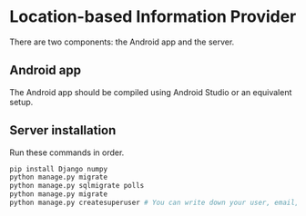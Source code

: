 # Location-based Information Provider

There are two components: the Android app and the server.

## Android app

The Android app should be compiled using Android Studio or an equivalent setup.

## Server installation

Run these commands in order.

```bash
pip install Django numpy
python manage.py migrate
python manage.py sqlmigrate polls
python manage.py migrate
python manage.py createsuperuser # You can write down your user, email, and password in server/lipserver/credentials, which is in the .gitignore
```
